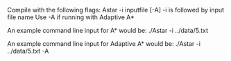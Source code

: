 Compile with the following flags: Astar -i inputfile [-A]
-i is followed by input file name
Use -A if running with Adaptive A*

An example command line input for A* would be:
./Astar -i ../data/5.txt

An example command line input for Adaptive A* would be:
./Astar -i ../data/5.txt -A